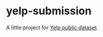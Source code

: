 # yelp-submission

A little project for [Yelp public dataset](https://www.yelp.com/dataset/download)
